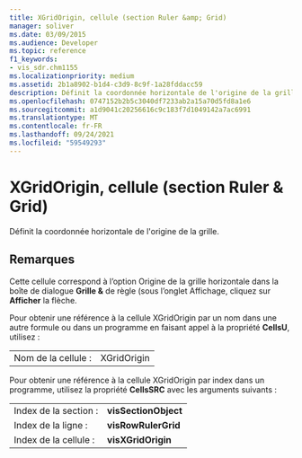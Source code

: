 ```yaml
---
title: XGridOrigin, cellule (section Ruler &amp; Grid)
manager: soliver
ms.date: 03/09/2015
ms.audience: Developer
ms.topic: reference
f1_keywords:
- vis_sdr.chm1155
ms.localizationpriority: medium
ms.assetid: 2b1a8902-b1d4-c3d9-8c9f-1a28fddacc59
description: Définit la coordonnée horizontale de l'origine de la grille.
ms.openlocfilehash: 0747152b2b5c3040df7233ab2a15a70d5fd8a1e6
ms.sourcegitcommit: a1d9041c20256616c9c183f7d1049142a7ac6991
ms.translationtype: MT
ms.contentlocale: fr-FR
ms.lasthandoff: 09/24/2021
ms.locfileid: "59549293"
---
```

# <a name="xgridorigin-cell-ruler-amp-grid-section"></a>XGridOrigin, cellule (section Ruler &amp; Grid)

Définit la coordonnée horizontale de l'origine de la grille.
  
## <a name="remarks"></a>Remarques

Cette cellule correspond à l’option Origine de la grille  horizontale dans la boîte de dialogue **Grille &amp;** de règle (sous l’onglet Affichage, cliquez sur **Afficher** la flèche.  
  
Pour obtenir une référence à la cellule XGridOrigin par un nom dans une autre formule ou dans un programme en faisant appel à la propriété **CellsU**, utilisez : 
  
|||
|:-----|:-----|
|Nom de la cellule :  <br/> |XGridOrigin  <br/> |
   
Pour obtenir une référence à la cellule XGridOrigin par index dans un programme, utilisez la propriété **CellsSRC** avec les arguments suivants : 
  
|||
|:-----|:-----|
|Index de la section :  <br/> |**visSectionObject** <br/> |
|Index de la ligne :  <br/> |**visRowRulerGrid** <br/> |
|Index de la cellule :  <br/> |**visXGridOrigin** <br/> |
   

